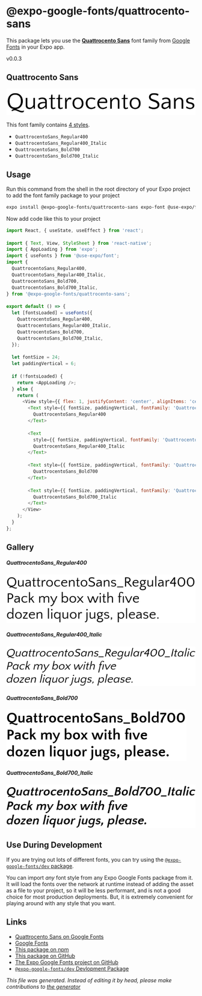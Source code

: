 # @expo-google-fonts/quattrocento-sans

This package lets you use the [**Quattrocento Sans**](https://fonts.google.com/specimen/Quattrocento+Sans) font family from [Google Fonts](https://fonts.google.com/) in your Expo app.

v0.0.3

## Quattrocento Sans

![Quattrocento Sans](./font-family.png)

This font family contains [4 styles](#gallery).

- `QuattrocentoSans_Regular400`
- `QuattrocentoSans_Regular400_Italic`
- `QuattrocentoSans_Bold700`
- `QuattrocentoSans_Bold700_Italic`

## Usage

Run this command from the shell in the root directory of your Expo project to add the font family package to your project
```sh
expo install @expo-google-fonts/quattrocento-sans expo-font @use-expo/font
```

Now add code like this to your project
```js
import React, { useState, useEffect } from 'react';

import { Text, View, StyleSheet } from 'react-native';
import { AppLoading } from 'expo';
import { useFonts } from '@use-expo/font';
import {
  QuattrocentoSans_Regular400,
  QuattrocentoSans_Regular400_Italic,
  QuattrocentoSans_Bold700,
  QuattrocentoSans_Bold700_Italic,
} from '@expo-google-fonts/quattrocento-sans';

export default () => {
  let [fontsLoaded] = useFonts({
    QuattrocentoSans_Regular400,
    QuattrocentoSans_Regular400_Italic,
    QuattrocentoSans_Bold700,
    QuattrocentoSans_Bold700_Italic,
  });

  let fontSize = 24;
  let paddingVertical = 6;

  if (!fontsLoaded) {
    return <AppLoading />;
  } else {
    return (
      <View style={{ flex: 1, justifyContent: 'center', alignItems: 'center' }}>
        <Text style={{ fontSize, paddingVertical, fontFamily: 'QuattrocentoSans_Regular400' }}>
          QuattrocentoSans_Regular400
        </Text>

        <Text
          style={{ fontSize, paddingVertical, fontFamily: 'QuattrocentoSans_Regular400_Italic' }}>
          QuattrocentoSans_Regular400_Italic
        </Text>

        <Text style={{ fontSize, paddingVertical, fontFamily: 'QuattrocentoSans_Bold700' }}>
          QuattrocentoSans_Bold700
        </Text>

        <Text style={{ fontSize, paddingVertical, fontFamily: 'QuattrocentoSans_Bold700_Italic' }}>
          QuattrocentoSans_Bold700_Italic
        </Text>
      </View>
    );
  }
};

```

## Gallery

##### QuattrocentoSans_Regular400
![QuattrocentoSans_Regular400](./114280821a2f8698d737c5c9bcbc986cf36a4dbd9fa7c58e448b35520a6053ec.ttf.png)

##### QuattrocentoSans_Regular400_Italic
![QuattrocentoSans_Regular400_Italic](./c933f0ba971f5573109a7674a40f980252c7f3c810a75f9ff29c016102118e85.ttf.png)

##### QuattrocentoSans_Bold700
![QuattrocentoSans_Bold700](./1a542b5aa650f5ce3fa5e6b692feef037c10962d8ae63545c47fdf964e5b3e26.ttf.png)

##### QuattrocentoSans_Bold700_Italic
![QuattrocentoSans_Bold700_Italic](./edadcb4799c44215ae17124bc3eac621aef5a4348743df4d74ff83fd09a601a4.ttf.png)


## Use During Development

If you are trying out lots of different fonts, you can try using the [`@expo-google-fonts/dev` package](https://www.npmjs.com/package/@expo-google-fonts/dev).

You can import *any* font style from any Expo Google Fonts package from it. It will load the fonts
over the network at runtime instead of adding the asset as a file to your project, so it will be 
less performant, and is not a good choice for most production deployments. But, it is extremely convenient
for playing around with any style that you want.

## Links

- [Quattrocento Sans on Google Fonts](https://fonts.google.com/specimen/Quattrocento+Sans)
- [Google Fonts](https://fonts.google.com/)
- [This package on npm](https://www.npmjs.com/package/@expo-google-fonts/quattrocento-sans)
- [This package on GitHub](https://github.com/expo/google-fonts/tree/master/font-packages/quattrocento-sans)
- [The Expo Google Fonts project on GitHub](https://github.com/expo/google-fonts)
- [`@expo-google-fonts/dev` Devlopment Package](https://github.com/expo/google-fonts/tree/master/font-packages/dev)


*This file was generated. Instead of editing it by head, please make contributions to [the generator](https://github.com/expo/google-fonts/tree/master/packages/generator)*
